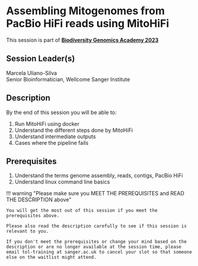# Assembling Mitogenomes from PacBio HiFi reads using MitoHiFi

This session is part of [**Biodiversity Genomics Academy 2023**](https://BGA23.org)

## Session Leader(s)

Marcela Uliano-Silva  
Senior Bioinformatician, Wellcome Sanger Institute

## Description

By the end of this session you will be able to:

1. Run MitoHiFi using docker
2. Understand the different steps done by MitoHiFi
3. Understand intermediate outputs
4. Cases where the pipeline fails

## Prerequisites

1. Understand the terms genome assembly, reads, contigs, PacBio HiFi
2. Understand linux command line basics

!!! warning "Please make sure you MEET THE PREREQUISITES and READ THE DESCRIPTION above"

    You will get the most out of this session if you meet the prerequisites above.

    Please also read the description carefully to see if this session is relevant to you.
    
    If you don't meet the prerequisites or change your mind based on the description or are no longer available at the session time, please email tol-training at sanger.ac.uk to cancel your slot so that someone else on the waitlist might attend.
